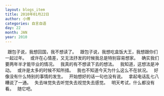 ```yaml
---
layout: blogs_item
title: 2010年01月22日
author: 小傅
categories: 自言自语
day: 22
month: JAN
year: 2010
---
```




&nbsp;
跟包子说，我想回国，我不想读了。
&nbsp; 跟包子说，我想吃盒饭大王，我想跟你们一起过年。
&nbsp; 或许在心情差，又无法抒发的时候我总是特别容易想家。
&nbsp;
确实我们要两年半才能毕业的情况。
&nbsp; 我真的有不想读下去的想法。
&nbsp; 我知道，这想法是冲动。
&nbsp; 或许是太多的时候不知所措。
&nbsp; 我也不知道今天为什么这么不在状况。
&nbsp; 好像没有什么特别的事情的发生。
&nbsp; 开始想好的话一句也没有说。
&nbsp; 拿起电话乱七八糟说了一通。
&nbsp; 失去味觉失去听觉失去视觉失去感觉。
&nbsp; 明天考试，什么都没有看。
&nbsp; 随它吧。


